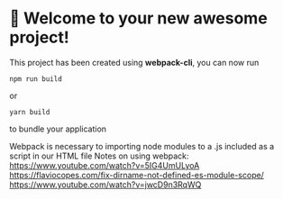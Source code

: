 # 🚀 Welcome to your new awesome project!

This project has been created using **webpack-cli**, you can now run

```
npm run build
```

or

```
yarn build
```

to bundle your application

Webpack is necessary to importing node modules to a .js included as a script in our HTML file
Notes on using webpack:
https://www.youtube.com/watch?v=5IG4UmULyoA
https://flaviocopes.com/fix-dirname-not-defined-es-module-scope/
https://www.youtube.com/watch?v=jwcD9n3RqWQ